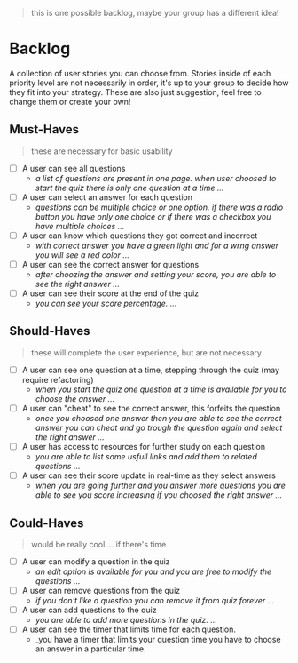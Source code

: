 > this is one possible backlog, maybe your group has a different idea!

# Backlog

A collection of user stories you can choose from. Stories inside of each priority level are not necessarily in order, it's up to your group to decide how they fit into your strategy. These are also just suggestion, feel free to change them or create your own!

## Must-Haves

> these are necessary for basic usability

- [ ] A user can see all questions
  - _a list of questions are present in one page. when user choosed to start the quiz there is only one question at a time ..._
- [ ] A user can select an answer for each question
  - _questions can be multiple choice or one option. if there was a radio button you have only one choice or if there was a checkbox you have multiple choices ..._
- [ ] A user can know which questions they got correct and incorrect
  - _with correct answer you have a green light and for a wrng answer you will see a red color ..._
- [ ] A user can see the correct answer for questions
  - _after choozing the answer and setting your score, you are able to see the right answer ..._
- [ ] A user can see their score at the end of the quiz
  - _you can see your score percentage. ..._

## Should-Haves

> these will complete the user experience, but are not necessary

- [ ] A user can see one question at a time, stepping through the quiz (may require refactoring)
  - _when you start the quiz one question at a time is available for you to choose the answer ..._
- [ ] A user can "cheat" to see the correct answer, this forfeits the question
  - _once you choosed one answer then you are able to see the correct answer you can cheat and go trough the question again and select the right answer ..._
- [ ] A user has access to resources for further study on each question
  - _you are able to list some usfull links and add them to related questions ..._
- [ ] A user can see their score update in real-time as they select answers
  - _when you are going further and you answer more questions you are able to see you score increasing if you choosed the right answer ..._

## Could-Haves

> would be really cool ... if there's time

- [ ] A user can modify a question in the quiz
  - _an edit option is available for you and you are free to modify the questions ..._
- [ ] A user can remove questions from the quiz
  - _if you don't like a question you can remove it from quiz forever ..._
- [ ] A user can add questions to the quiz
  - _you are able to add more questions in the quiz. ..._
- [ ] A user can see the timer that limits time for each question.
  - _you have a timer that limits your question time you have to choose an answer in a particular time.